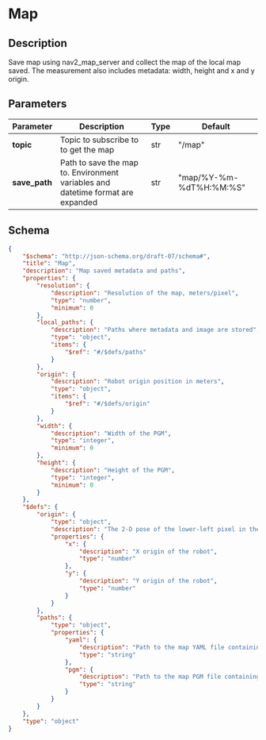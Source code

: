 # Map

## Description

Save map using nav2_map_server and collect the map of the local map saved. The measurement also includes metadata: width, height and x and y origin.

## Parameters

| Parameter     | Description                                                                     | Type | Default                 |
| ------------- | ------------------------------------------------------------------------------- | ---- | ----------------------- |
| **topic**     | Topic to subscribe to to get the map                                            | str  | "/map"                  |
| **save_path** | Path to save the map to. Environment variables and datetime format are expanded | str  | "map/%Y-%m-%dT%H:%M:%S" |

## Schema

```json
{
    "$schema": "http://json-schema.org/draft-07/schema#",
    "title": "Map",
    "description": "Map saved metadata and paths",
    "properties": {
        "resolution": {
            "description": "Resolution of the map, meters/pixel",
            "type": "number",
            "minimum": 0
        },
        "local_paths": {
            "description": "Paths where metadata and image are stored",
            "type": "object",
            "items": {
                "$ref": "#/$defs/paths"
            }
        },
        "origin": {
            "description": "Robot origin position in meters",
            "type": "object",
            "items": {
                "$ref": "#/$defs/origin"
            }
        },
        "width": {
            "description": "Width of the PGM",
            "type": "integer",
            "minimum": 0
        },
        "height": {
            "description": "Height of the PGM",
            "type": "integer",
            "minimum": 0
        }
    },
    "$defs": {
        "origin": {
            "type": "object",
            "description": "The 2-D pose of the lower-left pixel in the map, as (x, y, yaw), with yaw as counterclockwise rotation (yaw=0 means no rotation). Many parts of the system currently ignore yaw.",
            "properties": {
                "x": {
                    "description": "X origin of the robot",
                    "type": "number"
                },
                "y": {
                    "description": "Y origin of the robot",
                    "type": "number"
                }
            }
        },
        "paths": {
            "type": "object",
            "properties": {
                "yaml": {
                    "description": "Path to the map YAML file containing map metadata",
                    "type": "string"
                },
                "pgm": {
                    "description": "Path to the map PGM file containing the gray-scale image",
                    "type": "string"
                }
            }
        }
    },
    "type": "object"
}
```
